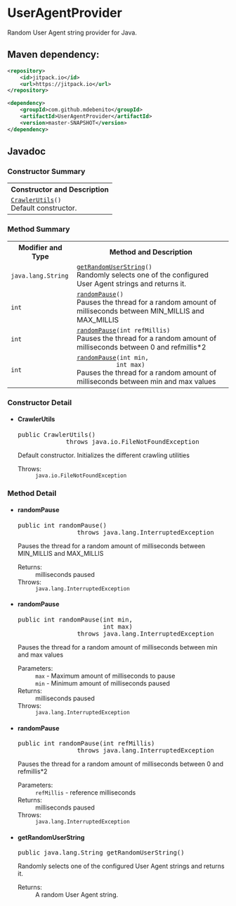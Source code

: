 # UserAgentProvider
Random User Agent string provider for Java.

## Maven dependency:

```xml
<repository>
    <id>jitpack.io</id>
    <url>https://jitpack.io</url>
</repository>
```
```xml
<dependency>
    <groupId>com.github.mdebenito</groupId>
    <artifactId>UserAgentProvider</artifactId>
    <version>master-SNAPSHOT</version>
</dependency>
```

## Javadoc

<h3>Constructor Summary</h3>
<table class="memberSummary" border="0" cellpadding="3" cellspacing="0" summary="Constructor Summary table, listing constructors, and an explanation">
<tr>
<th class="colOne" scope="col">Constructor and Description</th>
</tr>
<tr class="altColor">
<td class="colOne"><code><span class="memberNameLink"><a href="../wrapper/CrawlerUtils.html#CrawlerUtils--">CrawlerUtils</a></span>()</code>
<div class="block">Default constructor.</div>
</td>
</tr>
</table>


<h3>Method Summary</h3>
<table class="memberSummary" border="0" cellpadding="3" cellspacing="0" summary="Method Summary table, listing methods, and an explanation">
<tr>
<th class="colFirst" scope="col">Modifier and Type</th>
<th class="colLast" scope="col">Method and Description</th>
</tr>
<tr id="i0" class="altColor">
<td class="colFirst"><code>java.lang.String</code></td>
<td class="colLast"><code><span class="memberNameLink"><a href="../wrapper/CrawlerUtils.html#getRandomUserString--">getRandomUserString</a></span>()</code>
<div class="block">Randomly selects one of the configured User Agent strings and returns it.</div>
</td>
</tr>
<tr id="i1" class="rowColor">
<td class="colFirst"><code>int</code></td>
<td class="colLast"><code><span class="memberNameLink"><a href="../wrapper/CrawlerUtils.html#randomPause--">randomPause</a></span>()</code>
<div class="block">Pauses the thread for a random amount of milliseconds between MIN_MILLIS and MAX_MILLIS</div>
</td>
</tr>
<tr id="i2" class="altColor">
<td class="colFirst"><code>int</code></td>
<td class="colLast"><code><span class="memberNameLink"><a href="../wrapper/CrawlerUtils.html#randomPause-int-">randomPause</a></span>(int&nbsp;refMillis)</code>
<div class="block">Pauses the thread for a random amount of milliseconds between 0 and refmillis*2</div>
</td>
</tr>
<tr id="i3" class="rowColor">
<td class="colFirst"><code>int</code></td>
<td class="colLast"><code><span class="memberNameLink"><a href="../wrapper/CrawlerUtils.html#randomPause-int-int-">randomPause</a></span>(int&nbsp;min,
           int&nbsp;max)</code>
<div class="block">Pauses the thread for a random amount of milliseconds between min and max values</div>
</td>
</tr>
</table>

<h3>Constructor Detail</h3>
<a name="CrawlerUtils--">
<!--   -->
</a>
<ul class="blockListLast">
<li class="blockList">
<h4>CrawlerUtils</h4>
<pre>public&nbsp;CrawlerUtils()
             throws java.io.FileNotFoundException</pre>
<div class="block">Default constructor. Initializes the different crawling utilities</div>
<dl>
<dt><span class="throwsLabel">Throws:</span></dt>
<dd><code>java.io.FileNotFoundException</code></dd>
</dl>
</li>
</ul>
</li>
</ul>

<h3>Method Detail</h3>
<a name="randomPause--">
<!--   -->
</a>
<ul class="blockList">
<li class="blockList">
<h4>randomPause</h4>
<pre>public&nbsp;int&nbsp;randomPause()
                throws java.lang.InterruptedException</pre>
<div class="block">Pauses the thread for a random amount of milliseconds between MIN_MILLIS and MAX_MILLIS</div>
<dl>
<dt><span class="returnLabel">Returns:</span></dt>
<dd>milliseconds paused</dd>
<dt><span class="throwsLabel">Throws:</span></dt>
<dd><code>java.lang.InterruptedException</code></dd>
</dl>
</li>
</ul>
<a name="randomPause-int-int-">
<!--   -->
</a>
<ul class="blockList">
<li class="blockList">
<h4>randomPause</h4>
<pre>public&nbsp;int&nbsp;randomPause(int&nbsp;min,
                       int&nbsp;max)
                throws java.lang.InterruptedException</pre>
<div class="block">Pauses the thread for a random amount of milliseconds between min and max values</div>
<dl>
<dt><span class="paramLabel">Parameters:</span></dt>
<dd><code>max</code> - Maximum amount of milliseconds to pause</dd>
<dd><code>min</code> - Minimum amount of milliseconds paused</dd>
<dt><span class="returnLabel">Returns:</span></dt>
<dd>milliseconds paused</dd>
<dt><span class="throwsLabel">Throws:</span></dt>
<dd><code>java.lang.InterruptedException</code></dd>
</dl>
</li>
</ul>
<a name="randomPause-int-">
<!--   -->
</a>
<ul class="blockList">
<li class="blockList">
<h4>randomPause</h4>
<pre>public&nbsp;int&nbsp;randomPause(int&nbsp;refMillis)
                throws java.lang.InterruptedException</pre>
<div class="block">Pauses the thread for a random amount of milliseconds between 0 and refmillis*2</div>
<dl>
<dt><span class="paramLabel">Parameters:</span></dt>
<dd><code>refMillis</code> - reference milliseconds</dd>
<dt><span class="returnLabel">Returns:</span></dt>
<dd>milliseconds paused</dd>
<dt><span class="throwsLabel">Throws:</span></dt>
<dd><code>java.lang.InterruptedException</code></dd>
</dl>
</li>
</ul>
<a name="getRandomUserString--">
<!--   -->
</a>
<ul class="blockListLast">
<li class="blockList">
<h4>getRandomUserString</h4>
<pre>public&nbsp;java.lang.String&nbsp;getRandomUserString()</pre>
<div class="block">Randomly selects one of the configured User Agent strings and returns it.</div>
<dl>
<dt><span class="returnLabel">Returns:</span></dt>
<dd>A random User Agent string.</dd>
</dl>
</li>
</ul>
</li>
</ul>
</li>
</ul>
</div>